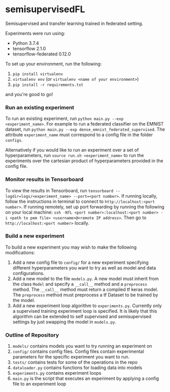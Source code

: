 # semisupervisedFL
Semisupervised and transfer learning trained in federated setting.

Experiments were run using:
* Python 3.7.4
* tensorflow 2.1.0
* tensorflow-federated 0.12.0

To set up your environment, run the following:
1. `pip install virtualenv`
2. `virtualenv env` (or `virtualenv <name of your environment>`)
3. `pip install -r requirements.txt` 

and you're good to go!

### Run an existing experiment
To run an existing experiment, run `python main.py --exp <experiment_name>`. For example to run a federated classifier on the EMNIST dataset, run `python main.py --exp dense_emnist_federated_supervised`. The attribute `experiment_name` must correspond to a config file in the folder `configs`. 

Alternatively if you would like to run an experiment over a set of hyperparameters, run `source run.sh <experiment_name>` to run the experiments over the cartesian product of hyperparameters provided in the config file.

### Monitor results in Tensorboard
To view the results in Tensorboard, run `tensorboard --logdir=logs/<experiment_name> --port=<port number>`. If running locally, follow the instructions in terminal to connect to `http://localhost:<port number>`. If running remotely, set up port forwarding by running the following on your local machine: `ssh -NfL <port number>:localhost:<port number> -i <path to pem file> <username>@<remote IP address>`. Then go to `http://localhost:<port number>` locally.

### Build a new experiment
To build a new experiment you may wish to make the following modifications:
1. Add a new config file to `config/` for a new experiment specifying different hyperparameters you want to try as well as model and data configurations.
2. Add a new model to the file `models.py`. A new model must inherit from the class `Model` and specify a `__call__` method and a `preprocess` method. The `__call__` method must return a compiled tf keras model. The `preprocess` method must preprocess a tf Dataset to be trained by the model.
3. Add a new experiment loop algorithm to `experiments.py`. Currently only a supervised training experiment loop is specified. It is likely that this algorithm can be extended to self supervised and semisupervised settings by just swapping the model in `models.py`.

### Outline of Repository ###
1. `models/` contains models you want to try running an experiment on
2. `config/` contains config files. Config files contain experimental parameters for the specific experiment you want to run.
3. `tests/` contains tests for some of the operations in the repo
4. `dataloader.py` contains functions for loading data into models
5. `experiments.py` contains experiment loops
6. `main.py` is the script that executes an experiment by applying a config file to an experiment loop
